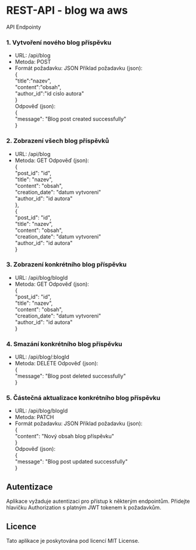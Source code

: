 # REST-API - blog wa aws

API Endpointy

### 1. Vytvoření nového blog příspěvku
- URL: /api/blog
- Metoda: POST
- Formát požadavku: JSON
Příklad požadavku (json):<br />
{<br />
    "title":"nazev",<br />
    "content":"obsah",<br />
    "author_id":"id cislo autora"<br />
}<br />
Odpověď (json):<br />
{<br />
    "message": "Blog post created successfully"<br />
}<br />

### 2. Zobrazení všech blog příspěvků
- URL: /api/blog
- Metoda: GET
Odpověď (json):<br />
{<br />
    "post_id": "id",<br />
    "title": "nazev",<br />
    "content": "obsah",<br />
    "creation_date": "datum vytvoreni"<br />
    "author_id": "id autora"<br />
},<br />
{<br />
    "post_id": "id",<br />
    "title": "nazev",<br />
    "content": "obsah",<br />
    "creation_date": "datum vytvoreni"<br />
    "author_id": "id autora"<br />
}<br />
  
### 3. Zobrazení konkrétního blog příspěvku
- URL: /api/blog/blogId
- Metoda: GET
Odpověď (json):<br />
{<br />
    "post_id": "id",<br />
    "title": "nazev",<br />
    "content": "obsah",<br />
    "creation_date": "datum vytvoreni"<br />
    "author_id": "id autora"<br />
}<br />

### 4. Smazání konkrétního blog příspěvku
- URL: /api/blog/:blogId
- Metoda: DELETE
Odpověď (json): <br />
{<br />
    "message": "Blog post deleted successfully"<br />
}<br />

### 5. Částečná aktualizace konkrétního blog příspěvku
- URL: /api/blog/blogId
- Metoda: PATCH
- Formát požadavku: JSON
Příklad požadavku (json):<br />
{<br />
  "content": "Nový obsah blog příspěvku"<br />
}<br />
Odpověď (json):<br />
{<br />
    "message": "Blog post updated successfully"<br />
}<br />

## Autentizace
Aplikace vyžaduje autentizaci pro přístup k některým endpointům. Přidejte hlavičku Authorization s platným JWT tokenem k požadavkům.

## Licence
Tato aplikace je poskytována pod licencí MIT License.
